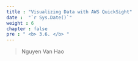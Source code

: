 ```yaml
---
title : "Visualizing Data with AWS QuickSight"
date :  "`r Sys.Date()`" 
weight : 6 
chapter : false
pre : " <b> 3.6. </b> "
---
```


> Nguyen Van Hao